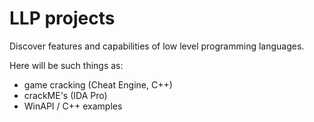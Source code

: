 # LLP projects
Discover features and capabilities of low level programming languages.

Here will be such things as:
 - game cracking (Cheat Engine, C++)
 - crackME's (IDA Pro)
 - WinAPI / C++ examples
